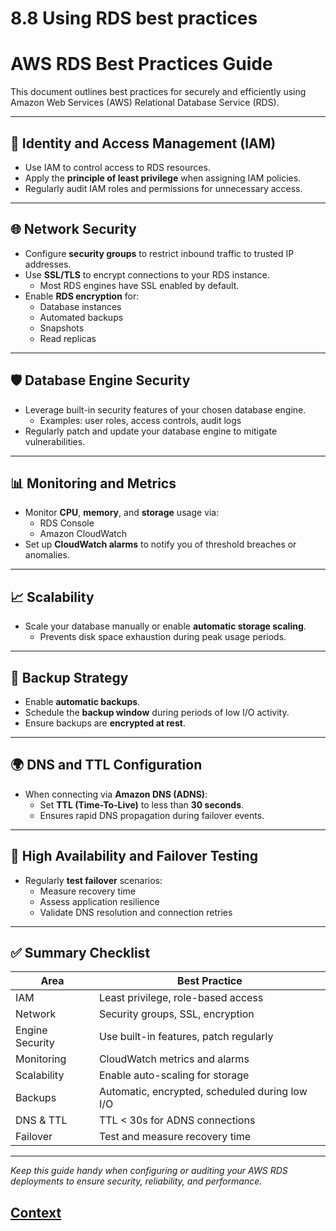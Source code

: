 # 8.8 Using RDS best practices 
 
 # AWS RDS Best Practices Guide

This document outlines best practices for securely and efficiently using Amazon Web Services (AWS) Relational Database Service (RDS).

---

## 🔐 Identity and Access Management (IAM)

- Use IAM to control access to RDS resources.
- Apply the **principle of least privilege** when assigning IAM policies.
- Regularly audit IAM roles and permissions for unnecessary access.

---

## 🌐 Network Security

- Configure **security groups** to restrict inbound traffic to trusted IP addresses.
- Use **SSL/TLS** to encrypt connections to your RDS instance.
  - Most RDS engines have SSL enabled by default.
- Enable **RDS encryption** for:
  - Database instances
  - Automated backups
  - Snapshots
  - Read replicas

---

## 🛡️ Database Engine Security

- Leverage built-in security features of your chosen database engine.
  - Examples: user roles, access controls, audit logs
- Regularly patch and update your database engine to mitigate vulnerabilities.

---

## 📊 Monitoring and Metrics

- Monitor **CPU**, **memory**, and **storage** usage via:
  - RDS Console
  - Amazon CloudWatch
- Set up **CloudWatch alarms** to notify you of threshold breaches or anomalies.

---

## 📈 Scalability

- Scale your database manually or enable **automatic storage scaling**.
  - Prevents disk space exhaustion during peak usage periods.

---

## 💾 Backup Strategy

- Enable **automatic backups**.
- Schedule the **backup window** during periods of low I/O activity.
- Ensure backups are **encrypted at rest**.

---

## 🌍 DNS and TTL Configuration

- When connecting via **Amazon DNS (ADNS)**:
  - Set **TTL (Time-To-Live)** to less than **30 seconds**.
  - Ensures rapid DNS propagation during failover events.

---

## 🔄 High Availability and Failover Testing

- Regularly **test failover** scenarios:
  - Measure recovery time
  - Assess application resilience
  - Validate DNS resolution and connection retries

---

## ✅ Summary Checklist

| Area                  | Best Practice                                      |
|-----------------------|----------------------------------------------------|
| IAM                   | Least privilege, role-based access                 |
| Network               | Security groups, SSL, encryption                   |
| Engine Security       | Use built-in features, patch regularly             |
| Monitoring            | CloudWatch metrics and alarms                      |
| Scalability           | Enable auto-scaling for storage                    |
| Backups               | Automatic, encrypted, scheduled during low I/O     |
| DNS & TTL             | TTL < 30s for ADNS connections                     |
| Failover              | Test and measure recovery time                     |

---

_Keep this guide handy when configuring or auditing your AWS RDS deployments to ensure security, reliability, and performance._

 
 ## [Context](./../context.md)